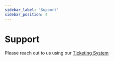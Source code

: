 ```yaml
---
sidebar_label: 'Support'
sidebar_position: 4
---
```


# Support

Please reach out to us using our [Ticketing System](https://deltaray.zohodesk.eu/portal/en/newticket)